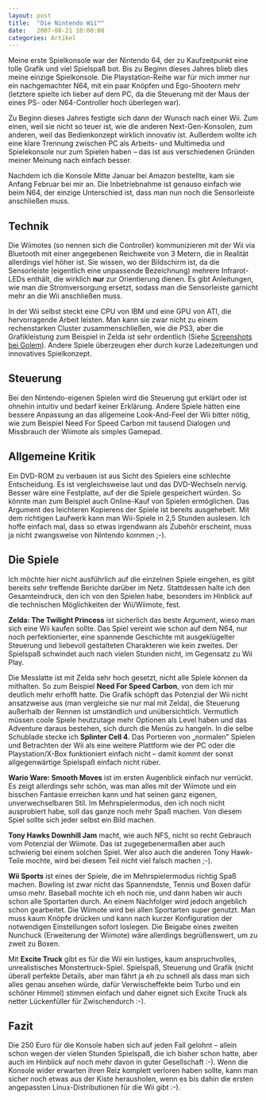 ```yaml
---
layout: post
title:  "Die Nintendo Wii™"
date:   2007-08-21 10:00:00
categories: Artikel
---
```




<p>
Meine erste Spielkonsole war der Nintendo 64, der zu Kaufzeitpunkt eine tolle
Grafik und viel Spielspaß bot. Bis zu Beginn dieses Jahres blieb dies meine
einzige Spielkonsole. Die Playstation-Reihe war für mich immer nur ein
nachgemachter N64, mit ein paar Knöpfen und Ego-Shootern mehr (letztere spielte
ich lieber auf dem PC, da die Steuerung mit der Maus der eines PS- oder
N64-Controller hoch überlegen war).
</p>

<p>
Zu Beginn dieses Jahres festigte sich dann der Wunsch nach einer Wii. Zum
einen, weil sie nicht so teuer ist, wie die anderen Next-Gen-Konsolen, zum
anderen, weil das Bedienkonzept wirklich innovativ ist. Außerdem wollte ich
eine klare Trennung zwischen PC als Arbeits- und Multimedia und Spielekonsole
nur zum Spielen haben – das ist aus verschiedenen Gründen meiner Meinung nach
einfach besser.
</p>

<p>
Nachdem ich die Konsole Mitte Januar bei Amazon bestellte, kam sie Anfang
Februar bei mir an. Die Inbetriebnahme ist genauso einfach wie beim N64, der
einzige Unterschied ist, dass man nun noch die Sensorleiste anschließen muss.
</p>

<h2>Technik</h2>
<p>
Die Wiimotes (so nennen sich die Controller) kommunizieren mit der Wii via
Bluetooth mit einer angegebenen Reichweite von 3 Metern, die in Realität
allerdings viel höher ist. Sie wissen, wo der Bildschirm ist, da die
Sensorleiste (eigentlich eine unpassende Bezeichnung) mehrere Infrarot-LEDs
enthält, die wirklich <strong>nur</strong> zur Orientierung dienen. Es gibt
Anleitungen, wie man die Stromversorgung ersetzt, sodass man die Sensorleiste
garnicht mehr an die Wii anschließen muss.
</p>

<p>
In der Wii selbst steckt eine CPU von IBM und eine GPU von ATI, die
hervorragende Arbeit leisten. Man kann sie zwar nicht zu einem rechenstarken
Cluster zusammenschließen, wie die PS3, aber die Grafikleistung zum Beispiel in
Zelda ist sehr ordentlich (Siehe <a
href="http://scr3.golem.de/?d=0505%2Fzelda&a=38107&s=1" target="_blank"
title="Screenshots zu Twilight Princess bei Golem.de">Screenshots bei
Golem</a>). Andere Spiele überzeugen eher durch kurze Ladezeitungen und
innovatives Spielkonzept.
</p>

<h2>Steuerung</h2>
<p>
Bei den Nintendo-eigenen Spielen wird die Steuerung gut erklärt oder ist
ohnehin intuitiv und bedarf keiner Erklärung. Andere Spiele hätten eine bessere
Anpassung an das allgemeine Look-And-Feel der Wii bitter nötig, wie zum
Beispiel Need For Speed Carbon mit tausend Dialogen und Missbrauch der Wiimote
als simples Gamepad.
</p>

<h2>Allgemeine Kritik</h2>
<p>
Ein DVD-ROM zu verbauen ist aus Sicht des Spielers eine schlechte Entscheidung.
Es ist vergleichsweise laut und das DVD-Wechseln nervig. Besser wäre eine
Festplatte, auf der die Spiele gespeichert würden. So könnte man zum Beispiel
auch Online-Kauf von Spielen ermöglichen. Das Argument des leichteren Kopierens
der Spiele ist bereits ausgehebelt. Mit dem richtigen Laufwerk kann man
Wii-Spiele in 2,5 Stunden auslesen. Ich hoffe einfach mal, dass so etwas
irgendwann als Zubehör erscheint, muss ja nicht zwangsweise von Nintendo kommen
;-).
</p>

<h2>Die Spiele</h2>
<p>
Ich möchte hier nicht ausführlich auf die einzelnen Spiele eingehen, es gibt
bereits sehr treffende Berichte darüber im Netz. Stattdessen halte ich den
Gesamteindruck, den ich von den Spielen habe, besonders im Hinblick auf die
technischen Möglichkeiten der Wii/Wiimote, fest.
</p>

<p>
<strong>Zelda: The Twilight Princess</strong> ist sicherlich das beste
Argument, wieso man sich eine Wii kaufen sollte. Das Spiel vereint wie schon
auf dem N64, nur noch perfektionierter, eine spannende Geschichte mit
ausgeklügelter Steuerung und liebevoll gestalteten Charakteren wie kein
zweites. Der Spielspaß schwindet auch nach vielen Stunden nicht, im Gegensatz
zu Wii Play.
</p>

<p>
Die Messlatte ist mit Zelda sehr hoch gesetzt, nicht alle Spiele können da
mithalten. So zum Beispiel <strong>Need For Speed Carbon</strong>, von dem ich
mir deutlich mehr erhofft hatte. Die Grafik schöpft das Potenzial der Wii nicht
ansatzweise aus (man vergleiche sie nur mal mit Zelda), die Steuerung außerhalb
der Rennen ist umständlich und unübersichtlich. Vermutlich müssen coole Spiele
heutzutage mehr Optionen als Level haben und das Adventure daraus bestehen,
sich durch die Menüs zu hangeln. In die selbe Schublade stecke ich
<strong>Splinter Cell 4</strong>. Das Portieren von „normalen” Spielen und
Betrachten der Wii als eine weitere Plattform wie der PC oder die
Playstation/X-Box funktioniert einfach nicht – damit kommt der sonst
allgegenwärtige Spielspaß einfach nicht rüber.
</p>

<p>
<strong>Wario Ware: Smooth Moves</strong> ist im ersten Augenblick einfach nur
verrückt. Es zeigt allerdings sehr schön, was man alles mit der Wiimote und ein
bisschen Fantasie erreichen kann und hat seinen ganz eigenen, unverwechselbaren
Stil. Im Mehrspielermodus, den ich noch nicht ausprobiert habe, soll das ganze
noch mehr Spaß machen. Von diesem Spiel sollte sich jeder selbst ein Bild
machen.
</p>

<p>
<strong>Tony Hawks Downhill Jam</strong> macht, wie auch NFS, nicht so recht
Gebrauch vom Potenzial der Wiimote. Das ist zugegebenermaßen aber auch
schwierig bei einem solchen Spiel. Wer also auch die anderen Tony Hawk-Teile
mochte, wird bei diesem Teil nicht viel falsch machen ;-).
</p>

<p>
<strong>Wii Sports</strong> ist eines der Spiele, die im Mehrspielermodus
richtig Spaß machen. Bowling ist zwar nicht das Spannendste, Tennis und Boxen
dafür umso mehr. Baseball mochte ich eh noch nie, und dann haben wir auch schon
alle Sportarten durch. An einem Nachfolger wird jedoch angeblich schon
gearbeitet. Die Wiimote wird bei allen Sportarten super genutzt. Man muss kaum
Knöpfe drücken und kann nach kurzer Konfiguration der notwendigen Einstellungen
sofort loslegen. Die Beigabe eines zweiten Nunchuck (Erweiterung der Wiimote)
wäre allerdings begrüßenswert, um zu zweit zu Boxen.
</p> 

<p>
Mit <strong>Excite Truck</strong> gibt es für die Wii ein lustiges, kaum
anspruchvolles, unrealistisches Monstertruck-Spiel. Spielspaß, Steuerung und
Grafik (nicht überall perfekte Details, aber man fährt ja eh zu schnell als
dass man sich alles genau ansehen würde, dafür Verwischeffekte beim Turbo und
ein schöner Himmel) stimmen einfach und daher eignet sich Excite Truck als
netter Lückenfüller für Zwischendurch :-).
</p>

<h2>Fazit</h2>
<p>
Die 250 Euro für die Konsole haben sich auf jeden Fall gelohnt – allein schon
wegen der vielen Stunden Spielspaß, die ich bisher schon hatte, aber auch im
Hinblick auf noch mehr davon in guter Gesellschaft :-). Wenn die Konsole wider
erwarten ihren Reiz komplett verloren haben sollte, kann man sicher noch etwas
aus der Kiste herausholen, wenn es bis dahin die ersten angepassten
Linux-Distributionen für die Wii gibt :-).
</p>
